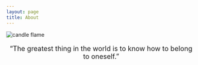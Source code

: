 ```yaml
---
layout: page
title: About
---
```


![candle flame](https://images.pexels.com/photos/278823/pexels-photo-278823.jpeg?auto=compress&cs=tinysrgb&w=1260&h=750&dpr=2)

<p style="text-align:center;font-size:18px;">“The greatest thing in the world is to know how to belong to oneself.”</p>

